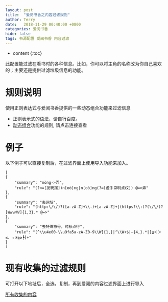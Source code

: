 ```yaml
---
layout: post
title:  "爱阅书香之内容过滤规则"
author: Terry
date:   2018-11-29 00:40:00 +0800
categories: 爱阅书香
hide: false
tags: 书源配置 爱阅书香 内容过滤
---
```

 
* content
{:toc}


此配置能过滤在看书时的各种信息。比如，你可以将主角的名称改为你自己喜欢的；主要还是提供过滤垃圾信息的功能。





# 规则说明

使用正则表达式与爱阅书香提供的一些动态组合功能来过滤信息

* 正则表示式的语法，请自行百度。
* [动态组合](https://icc.one/2018/11/14/bookConfigs/#%E8%A7%84%E5%88%99%E4%B9%8B%E6%AD%A3%E5%88%99%E8%A1%A8%E8%BE%BE%E5%BC%8F)功能的规则, 请点击连接查看

# 例子

以下例子可以直接复制后，在过滤界面上使用导入功能来加入。

```
[
{
    "summary": "nòng->弄",
    "rule": "(?<=[捉玩摆])n[oò]ng|n[oò]ng(?=[虚手臣明点权]) @=>弄"
},
{
    "summary": "去网址",
    "rule": "(http:\/\/)?([a-zA-Z]+\\.)+[a-zA-Z]+|(https?\\:)?(\/\/)?[WwｗＷ]{1,3}.* @=>"
},
{
    "summary": "去特殊符号，纯标点行",
    "rule": "[^\\u4e00-\\u9fa5a-zA-Z0-9\\W]{1,}|^\\W+$|—{4,}.*|[≦＜＞≤．﹤≯≧≥┡]+"
}
]
```

# 现有收集的过滤规则 

可打开以下地址后，全选，复制，再到爱阅的内容过滤界面上进行导入

[所有收集的内容](/files/contentFilters.json)
